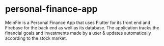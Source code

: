 # personal-finance-app
MeinFin is a Personal Finance App that uses Flutter for its front end and Firebase for the back end as well as its database. The application tracks the financial goals and investments made by a user &amp; updates automatically according to the stock market.
